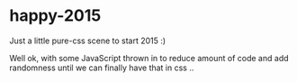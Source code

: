 # happy-2015
Just a little pure-css scene to start 2015 :)

Well ok, with some JavaScript thrown in to reduce amount of code and add randomness until we can finally have that in css ..
